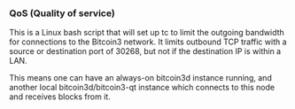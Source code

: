 ### QoS (Quality of service) ###

This is a Linux bash script that will set up tc to limit the outgoing bandwidth for connections to the Bitcoin3 network. It limits outbound TCP traffic with a source or destination port of 30268, but not if the destination IP is within a LAN.

This means one can have an always-on bitcoin3d instance running, and another local bitcoin3d/bitcoin3-qt instance which connects to this node and receives blocks from it.
